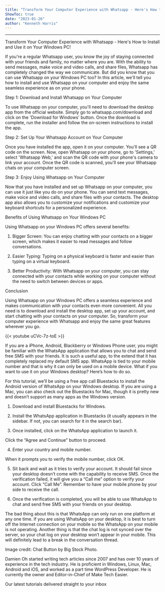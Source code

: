 ```yaml
---
title: "Transform Your Computer Experience with Whatsapp - Here's How to Install and Use it on Your Windows PC!"
ShowToc: true 
date: "2023-01-26"
author: "Kenneth Harris"
---
```

*****
Transform Your Computer Experience with Whatsapp - Here's How to Install and Use it on Your Windows PC!

If you're a regular Whatsapp user, you know the joy of staying connected with your friends and family, no matter where you are. With the ability to send messages, make voice and video calls, and share files, Whatsapp has completely changed the way we communicate. But did you know that you can use Whatsapp on your Windows PC too? In this article, we'll tell you how to install and use Whatsapp on your computer and enjoy the same seamless experience as on your phone.

Step 1: Download and Install Whatsapp on Your Computer

To use Whatsapp on your computer, you'll need to download the desktop app from the official website. Simply go to whatsapp.com/download and click on the 'Download for Windows' button. Once the download is complete, run the installer and follow the on-screen instructions to install the app.

Step 2: Set Up Your Whatsapp Account on Your Computer

Once you have installed the app, open it on your computer. You'll see a QR code on the screen. Now, open Whatsapp on your phone, go to 'Settings,' select 'Whatsapp Web,' and scan the QR code with your phone's camera to link your account. Once the QR code is scanned, you'll see your Whatsapp chats on your computer screen.

Step 3: Enjoy Using Whatsapp on Your Computer

Now that you have installed and set up Whatsapp on your computer, you can use it just like you do on your phone. You can send text messages, make voice and video calls, and share files with your contacts. The desktop app also allows you to customize your notifications and customize your keyboard shortcuts for a personalized experience.

Benefits of Using Whatsapp on Your Windows PC

Using Whatsapp on your Windows PC offers several benefits:

1. Bigger Screen: You can enjoy chatting with your contacts on a bigger screen, which makes it easier to read messages and follow conversations.

2. Easier Typing: Typing on a physical keyboard is faster and easier than typing on a virtual keyboard.

3. Better Productivity: With Whatsapp on your computer, you can stay connected with your contacts while working on your computer without the need to switch between devices or apps.

Conclusion

Using Whatsapp on your Windows PC offers a seamless experience and makes communication with your contacts even more convenient. All you need is to download and install the desktop app, set up your account, and start chatting with your contacts on your computer. So, transform your computer experience with Whatsapp and enjoy the same great features wherever you go.

{{< youtube uCVc-7z-toE >}} 



If you are a iPhone, Android, Blackberry or Windows Phone user, you might be familiar with the WhatsApp application that allows you to chat and send free SMS with your friends. It is such a useful app, to the extend that it has completely replaced my default SMS app. WhatsApp is tied to your mobile number and that is why it can only be used on a mobile device. What if you want to use it on your Windows desktop? Here’s how to do so.

For this tutorial, we’ll be using a free app call Bluestacks to install the Android version of WhatsApp on your Windows desktop. If you are using a Mac, you can also check out the Bluestacks for Mac, though it is pretty new and doesn’t support as many apps as the Windows version.
 
1. Download and install Bluestacks for Windows.
 

 
2. Install the WhatsApp application in Bluestacks (it usually appears in the sidebar. If not, you can search for it in the search bar).
 
3. Once installed, click on the WhatsApp application to launch it.
 
Click the “Agree and Continue” button to proceed.
 
4. Enter your country and mobile number.
 
When it prompts you to verify the mobile number, click OK.
 
5. Sit back and wait as it tries to verify your account. It should fail since your desktop doesn’t come with the capability to receive SMS. Once the verification failed, it will give you a “Call me” option to verify your account. Click “Call Me”. Remember to have your mobile phone by your side to receive the call.
 
6. Once the verification is completed, you will be able to use WhatsApp to chat and send free SMS with your friends on your desktop. 
 
The bad thing about this is that WhatsApp can only run on one platform at any one time. If you are using WhatsApp on your desktop, it is best to turn off the Internet connection on your mobile so the WhatsApp on your mobile is not operating. Another thing is that the chat log is not synced over the server, so your chat log on your desktop won’t appear in your mobile. This will definitely lead to a break in the conversation thread.
 
Image credit: Chat Button by Big Stock Photo.
 
Damien Oh started writing tech articles since 2007 and has over 10 years of experience in the tech industry. He is proficient in Windows, Linux, Mac, Android and iOS, and worked as a part time WordPress Developer. He is currently the owner and Editor-in-Chief of Make Tech Easier.
 
Our latest tutorials delivered straight to your inbox




